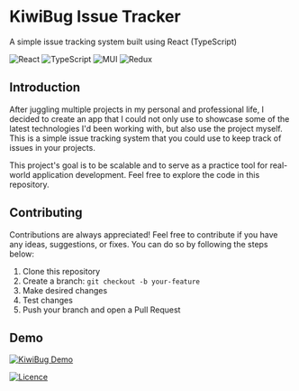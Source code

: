 # KiwiBug Issue Tracker 
A simple issue tracking system built using React (TypeScript)

![React](https://img.shields.io/badge/react-%2320232a.svg?style=for-the-badge&logo=react&logoColor=%2361DAFB)
![TypeScript](https://img.shields.io/badge/typescript-%23007ACC.svg?style=for-the-badge&logo=typescript&logoColor=white)
![MUI](https://img.shields.io/badge/MUI-%230081CB.svg?style=for-the-badge&logo=material-ui&logoColor=white)
![Redux](https://img.shields.io/badge/redux-%23593d88.svg?style=for-the-badge&logo=redux&logoColor=white)

## Introduction
After juggling multiple projects in my personal and professional life, I decided to create an app that I could not only use to showcase some of the latest technologies I'd been working with, but also use the project myself. This is a simple issue tracking system that you could use to keep track of issues in your projects.

This project's goal is to be scalable and to serve as a practice tool for real-world application development. Feel free to explore the code in this repository.
## Contributing
Contributions are always appreciated! Feel free to contribute if you have any ideas, suggestions, or fixes. You can do so by following the steps below:

1. Clone this repository
2. Create a branch: `git checkout -b your-feature`
3. Make desired changes
4. Test changes
5. Push your branch and open a Pull Request
## Demo
[![KiwiBug Demo](https://github.com/menezmethod/kiwibug_frontend/blob/master/public/output.gif?raw=true)](https://kiwibug.netlify.app/)

[![Licence](https://img.shields.io/github/license/Ileriayo/markdown-badges?style=for-the-badge)](https://choosealicense.com/licenses/mit/)
